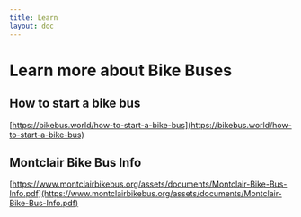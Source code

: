 ```yaml
---
title: Learn
layout: doc
---
```


# Learn more about Bike Buses

## How to start a bike bus

[https://bikebus.world/how-to-start-a-bike-bus](https://bikebus.world/how-to-start-a-bike-bus)

## Montclair Bike Bus Info
[https://www.montclairbikebus.org/assets/documents/Montclair-Bike-Bus-Info.pdf](https://www.montclairbikebus.org/assets/documents/Montclair-Bike-Bus-Info.pdf)